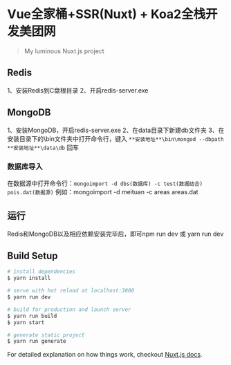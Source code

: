 # Vue全家桶+SSR(Nuxt) + Koa2全栈开发美团网

> My luminous Nuxt.js project

## Redis
1、安装Redis到C盘根目录
2、开启redis-server.exe

## MongoDB
1、安装MongoDB，开启redis-server.exe
2、在data目录下新建db文件夹
3、在安装目录下的\bin文件夹中打开命令行，键入 `**安装地址**\bin\mongod --dbpath **安装地址**\data\db` 回车

### 数据库导入
在数据源中打开命令行：`mongoimport -d dbs(数据库) -c test(数据结合) pois.dat(数据源)`
例如：mongoimport -d meituan -c areas areas.dat

## 运行
Redis和MongoDB以及相应依赖安装完毕后，即可npm run dev 或 yarn run dev

## Build Setup

``` bash
# install dependencies
$ yarn install

# serve with hot reload at localhost:3000
$ yarn run dev

# build for production and launch server
$ yarn run build
$ yarn start

# generate static project
$ yarn run generate
```

For detailed explanation on how things work, checkout [Nuxt.js docs](https://nuxtjs.org).
